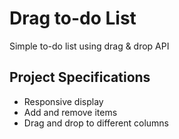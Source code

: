 # Drag to-do List
Simple to-do list using drag &amp; drop API

## Project Specifications

- Responsive display 
- Add and remove items
- Drag and drop to different columns


